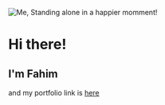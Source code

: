![Me, Standing alone in a happier momment!](https://github.com/mahtamun-hoque-fahim/mahtamun-hoque-fahim.github.io/blob/main/assests/media/me.webp)
# Hi there!<br>
## I'm Fahim <br>
and my portfolio link is [here](https://fahim.pages.dev)
